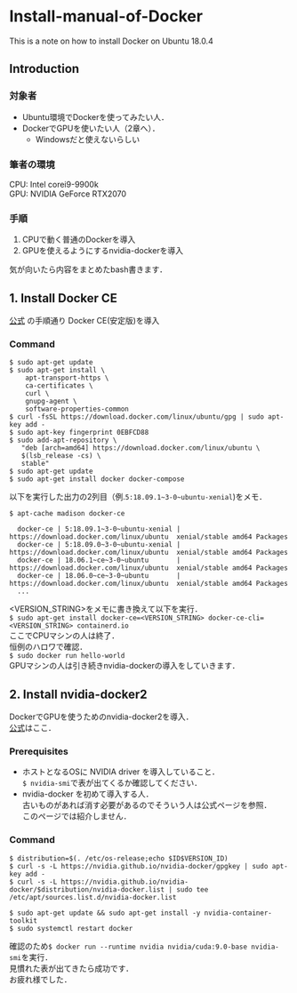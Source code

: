 # Install-manual-of-Docker
This is a note on how to install Docker on Ubuntu 18.0.4 
## Introduction
### 対象者
* Ubuntu環境でDockerを使ってみたい人．  
* DockerでGPUを使いたい人（2章へ）．  
  * Windowsだと使えないらしい

### 筆者の環境  
CPU: Intel corei9-9900k  
GPU: NVIDIA GeForce RTX2070  

### 手順
1. CPUで動く普通のDockerを導入
2. GPUを使えるようにするnvidia-dockerを導入  

気が向いたら内容をまとめたbash書きます．

## 1. Install Docker CE
[公式](https://docs.docker.com/install/linux/docker-ce/ubuntu/)
の手順通り Docker CE(安定版)を導入  
### Command
```
$ sudo apt-get update
$ sudo apt-get install \
    apt-transport-https \
    ca-certificates \
    curl \
    gnupg-agent \
    software-properties-common
$ curl -fsSL https://download.docker.com/linux/ubuntu/gpg | sudo apt-key add -
$ sudo apt-key fingerprint 0EBFCD88
$ sudo add-apt-repository \
   "deb [arch=amd64] https://download.docker.com/linux/ubuntu \
   $(lsb_release -cs) \
   stable"
$ sudo apt-get update
$ sudo apt-get install docker docker-compose 
```
以下を実行した出力の2列目（例.`5:18.09.1~3-0~ubuntu-xenial`)をメモ．  
```
$ apt-cache madison docker-ce

  docker-ce | 5:18.09.1~3-0~ubuntu-xenial | https://download.docker.com/linux/ubuntu  xenial/stable amd64 Packages
  docker-ce | 5:18.09.0~3-0~ubuntu-xenial | https://download.docker.com/linux/ubuntu  xenial/stable amd64 Packages
  docker-ce | 18.06.1~ce~3-0~ubuntu       | https://download.docker.com/linux/ubuntu  xenial/stable amd64 Packages
  docker-ce | 18.06.0~ce~3-0~ubuntu       | https://download.docker.com/linux/ubuntu  xenial/stable amd64 Packages
  ...
```
<VERSION_STRING>をメモに書き換えて以下を実行．  
`$ sudo apt-get install docker-ce=<VERSION_STRING> docker-ce-cli=<VERSION_STRING> containerd.io`  
ここでCPUマシンの人は終了．  
恒例のハロワで確認．  
`$ sudo docker run hello-world`  
GPUマシンの人は引き続きnvidia-dockerの導入をしていきます．  


## 2. Install nvidia-docker2
DockerでGPUを使うためのnvidia-docker2を導入．  
[公式](https://github.com/NVIDIA/nvidia-docker)はここ．  

### Prerequisites  
* ホストとなるOSに NVIDIA driver を導入していること．  
`$ nvidia-smi`で表が出てくるか確認してください．  
* nvidia-docker を初めて導入する人．  
古いものがあれば消す必要があるのでそういう人は公式ページを参照．  
このページでは紹介しません．  

### Command
```
$ distribution=$(. /etc/os-release;echo $ID$VERSION_ID)
$ curl -s -L https://nvidia.github.io/nvidia-docker/gpgkey | sudo apt-key add -
$ curl -s -L https://nvidia.github.io/nvidia-docker/$distribution/nvidia-docker.list | sudo tee /etc/apt/sources.list.d/nvidia-docker.list

$ sudo apt-get update && sudo apt-get install -y nvidia-container-toolkit
$ sudo systemctl restart docker
```
確認のため`$ docker run --runtime nvidia nvidia/cuda:9.0-base nvidia-smi`を実行．  
見慣れた表が出てきたら成功です．  
お疲れ様でした．  
